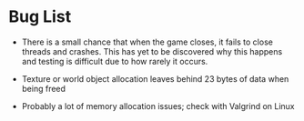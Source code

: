 #  Bug List

* There is a small chance that when the game closes, it fails to close threads and crashes. This has yet to be discovered why this happens and testing is difficult due to how rarely it occurs.

* Texture or world object allocation leaves behind 23 bytes of data when being freed

* Probably a lot of memory allocation issues; check with Valgrind on Linux
